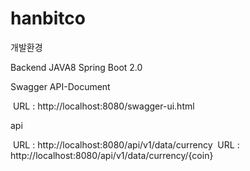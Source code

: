 # hanbitco
개발환경

Backend
JAVA8
Spring Boot 2.0

Swagger API-Document

​	URL : http://localhost:8080/swagger-ui.html

api

​	URL : http://localhost:8080/api/v1/data/currency
​	URL : http://localhost:8080/api/v1/data/currency/{coin}

